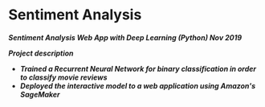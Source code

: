<h1>Sentiment Analysis </h1>

<h5> Sentiment Analysis Web App with Deep Learning (Python)
Nov 2019 

Project description
* Trained a Recurrent Neural Network for binary classification in order to classify movie reviews
* Deployed the interactive model to a web application using Amazon's SageMaker</h5>
